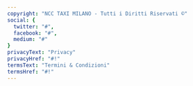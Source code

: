 ```yaml
---
copyright: "NCC TAXI MILANO - Tutti i Diritti Riservati ©"
social: {
  twitter: "#",
  facebook: "#",
  medium: "#"
}
privacyText: "Privacy"
privacyHref: "#!"
termsText: "Termini & Condizioni"
termsHref: "#!"
---
```

